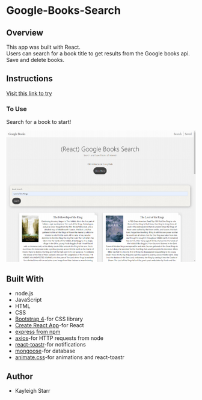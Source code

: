 # Google-Books-Search


## Overview
This app was built with React. 
<br>
Users can search for a book title to get results from the Google books api. 
<br>
Save and delete books.

## Instructions
[Visit this link to try](https://starr-google-books.herokuapp.com)
<br>

### To Use
Search for a book to start!

<img src="./client/public/images/example-google-books.png" width="800">
 
## Built With
* node.js
* JavaScript
* HTML
* CSS
* [Bootstrap 4](https://getbootstrap.com/)-for CSS library
* [Create React App](https://github.com/facebook/create-react-app)-for React
* [express from npm](https://www.npmjs.com/package/express)
* [axios](https://www.npmjs.com/package/axios)-for HTTP requests from node
* [react-toastr](https://tomchentw.github.io/react-toastr/)-for notifications
* [mongoose](https://www.npmjs.com/package/mongoose)-for database
* [animate.css](https://daneden.github.io/animate.css/)-for animations and react-toastr

## Author
* Kayleigh Starr